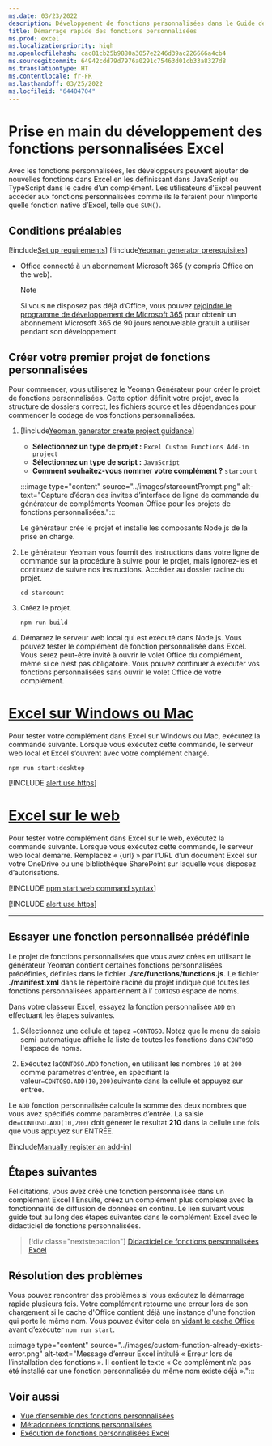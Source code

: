 ```yaml
---
ms.date: 03/23/2022
description: Développement de fonctions personnalisées dans le Guide de démarrage rapide d’Excel.
title: Démarrage rapide des fonctions personnalisées
ms.prod: excel
ms.localizationpriority: high
ms.openlocfilehash: cac81cb25b9880a3057e2246d39ac226666a4cb4
ms.sourcegitcommit: 64942cdd79d7976a0291c75463d01cb33a8327d8
ms.translationtype: HT
ms.contentlocale: fr-FR
ms.lasthandoff: 03/25/2022
ms.locfileid: "64404704"
---
```

# <a name="get-started-developing-excel-custom-functions"></a>Prise en main du développement des fonctions personnalisées Excel

Avec les fonctions personnalisées, les développeurs peuvent ajouter de nouvelles fonctions dans Excel en les définissant dans JavaScript ou TypeScript dans le cadre d’un complément. Les utilisateurs d’Excel peuvent accéder aux fonctions personnalisées comme ils le feraient pour n’importe quelle fonction native d’Excel, telle que `SUM()`.

## <a name="prerequisites"></a>Conditions préalables

[!include[Set up requirements](../includes/set-up-dev-environment-beforehand.md)]
[!include[Yeoman generator prerequisites](../includes/quickstart-yo-prerequisites.md)]

- Office connecté à un abonnement Microsoft 365 (y compris Office on the web).

  > [!NOTE]
  > Si vous ne disposez pas déjà d’Office, vous pouvez [ rejoindre le programme de développement de Microsoft 365](https://developer.microsoft.com/office/dev-program) pour obtenir un abonnement Microsoft 365 de 90 jours renouvelable gratuit à utiliser pendant son développement.

## <a name="build-your-first-custom-functions-project"></a>Créer votre premier projet de fonctions personnalisées

Pour commencer, vous utiliserez le Yeoman Générateur pour créer le projet de fonctions personnalisées. Cette option définit votre projet, avec la structure de dossiers correct, les fichiers source et les dépendances pour commencer le codage de vos fonctions personnalisées.

1. [!include[Yeoman generator create project guidance](../includes/yo-office-command-guidance.md)]

    - **Sélectionnez un type de projet :** `Excel Custom Functions Add-in project`
    - **Sélectionnez un type de script :** `JavaScript`
    - **Comment souhaitez-vous nommer votre complément ?** `starcount`

    :::image type="content" source="../images/starcountPrompt.png" alt-text="Capture d’écran des invites d’interface de ligne de commande du générateur de compléments Yeoman Office pour les projets de fonctions personnalisées.":::

    Le générateur crée le projet et installe les composants Node.js de la prise en charge.

1. Le générateur Yeoman vous fournit des instructions dans votre ligne de commande sur la procédure à suivre pour le projet, mais ignorez-les et continuez de suivre nos instructions. Accédez au dossier racine du projet.

    ```command&nbsp;line
    cd starcount
    ```

1. Créez le projet.

    ```command&nbsp;line
    npm run build
    ```

1. Démarrez le serveur web local qui est exécuté dans Node.js. Vous pouvez tester le complément de fonction personnalisée dans Excel. Vous serez peut-être invité à ouvrir le volet Office du complément, même si ce n’est pas obligatoire. Vous pouvez continuer à exécuter vos fonctions personnalisées sans ouvrir le volet Office de votre complément.

# <a name="excel-on-windows-or-mac"></a>[Excel sur Windows ou Mac](#tab/excel-windows)

Pour tester votre complément dans Excel sur Windows ou Mac, exécutez la commande suivante. Lorsque vous exécutez cette commande, le serveur web local et Excel s’ouvrent avec votre complément chargé.

```command&nbsp;line
npm run start:desktop
```

[!INCLUDE [alert use https](../includes/alert-use-https.md)]

# <a name="excel-on-the-web"></a>[Excel sur le web](#tab/excel-online)

Pour tester votre complément dans Excel sur le web, exécutez la commande suivante. Lorsque vous exécutez cette commande, le serveur web local démarre. Remplacez « {url} » par l’URL d’un document Excel sur votre OneDrive ou une bibliothèque SharePoint sur laquelle vous disposez d’autorisations.

[!INCLUDE [npm start:web command syntax](../includes/start-web-sideload-instructions.md)]

[!INCLUDE [alert use https](../includes/alert-use-https.md)]

---

## <a name="try-out-a-prebuilt-custom-function"></a>Essayer une fonction personnalisée prédéfinie

Le projet de fonctions personnalisées que vous avez crées en utilisant le générateur Yeoman contient certaines fonctions personnalisées prédéfinies, définies dans le fichier **./src/functions/functions.js**. Le fichier **./manifest.xml** dans le répertoire racine du projet indique que toutes les fonctions personnalisées appartiennent à l’ `CONTOSO` espace de noms.

Dans votre classeur Excel, essayez la fonction personnalisée `ADD` en effectuant les étapes suivantes.

1. Sélectionnez une cellule et tapez `=CONTOSO`. Notez que le menu de saisie semi-automatique affiche la liste de toutes les fonctions dans `CONTOSO` l'espace de noms.

1. Exécutez la`CONTOSO.ADD` fonction, en utilisant les nombres `10` et `200` comme paramètres d’entrée, en spécifiant la valeur`=CONTOSO.ADD(10,200)`suivante dans la cellule et appuyez sur entrée.

Le `ADD` fonction personnalisée calcule la somme des deux nombres que vous avez spécifiés comme paramètres d’entrée. La saisie de`=CONTOSO.ADD(10,200)` doit générer le résultat **210** dans la cellule une fois que vous appuyez sur ENTRÉE.

[!include[Manually register an add-in](../includes/excel-custom-functions-manually-register.md)]

## <a name="next-steps"></a>Étapes suivantes

Félicitations, vous avez créé une fonction personnalisée dans un complément Excel ! Ensuite, créez un complément plus complexe avec la fonctionnalité de diffusion de données en continu. Le lien suivant vous guide tout au long des étapes suivantes dans le complément Excel avec le didacticiel de fonctions personnalisées.

> [!div class="nextstepaction"]
> [Didacticiel de fonctions personnalisées Excel](../tutorials/excel-tutorial-create-custom-functions.md#create-a-custom-function-that-requests-data-from-the-web)

## <a name="troubleshooting"></a>Résolution des problèmes

Vous pouvez rencontrer des problèmes si vous exécutez le démarrage rapide plusieurs fois. Votre complément retourne une erreur lors de son chargement si le cache d'Office contient déjà une instance d'une fonction qui porte le même nom. Vous pouvez éviter cela en [vidant le cache Office ](../testing/clear-cache.md) avant d’exécuter `npm run start`.

:::image type="content" source="../images/custom-function-already-exists-error.png" alt-text="Message d’erreur Excel intitulé « Erreur lors de l’installation des fonctions ». Il contient le texte « Ce complément n’a pas été installé car une fonction personnalisée du même nom existe déjà ».":::

## <a name="see-also"></a>Voir aussi

- [Vue d’ensemble des fonctions personnalisées](../excel/custom-functions-overview.md)
- [Métadonnées fonctions personnalisées](../excel/custom-functions-json.md)
- [Exécution de fonctions personnalisées Excel](../excel/custom-functions-runtime.md)
